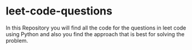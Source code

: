 # leet-code-questions

In this Repository you will find all the code for the questions in leet code using Python and also you find the approach that is best for solving the problem.
